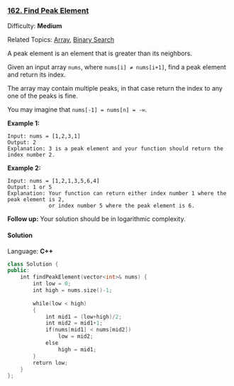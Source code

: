 ### [162\. Find Peak Element](https://leetcode.com/problems/find-peak-element/)

Difficulty: **Medium**

Related Topics: [Array](https://leetcode.com/tag/array/), [Binary Search](https://leetcode.com/tag/binary-search/)

A peak element is an element that is greater than its neighbors.

Given an input array `nums`, where `nums[i] ≠ nums[i+1]`, find a peak element and return its index.

The array may contain multiple peaks, in that case return the index to any one of the peaks is fine.

You may imagine that `nums[-1] = nums[n] = -∞`.

**Example 1:**

```
Input: nums = [1,2,3,1]
Output: 2
Explanation: 3 is a peak element and your function should return the index number 2.
```

**Example 2:**

```
Input: nums = [1,2,1,3,5,6,4]
Output: 1 or 5
Explanation: Your function can return either index number 1 where the peak element is 2,
             or index number 5 where the peak element is 6.
```

**Follow up:** Your solution should be in logarithmic complexity.

#### Solution

Language: **C++**

```c++
class Solution {
public:
    int findPeakElement(vector<int>& nums) {
        int low = 0;
        int high = nums.size()-1;
        
        while(low < high)
        {
            int mid1 = (low+high)/2;
            int mid2 = mid1+1;
            if(nums[mid1] < nums[mid2])
                low = mid2;
            else
                high = mid1;
        }
        return low;
    }
};
```
